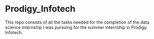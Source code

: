 # Prodigy_Infotech
This repo consists of all the tasks needed for the completion of the data science internship I was pursuing for the summer internship in Prodigy Infotech.
